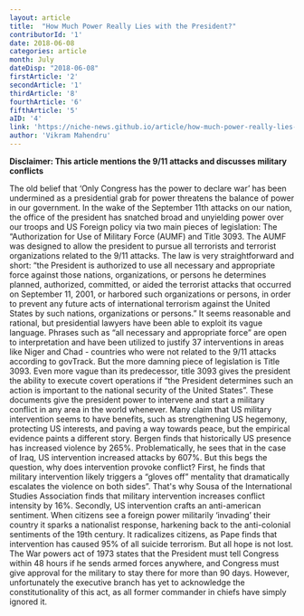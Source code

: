 ```yaml
---
layout: article 
title:  "How Much Power Really Lies with the President?" 
contributorId: '1'
date: 2018-06-08 
categories: article
month: July
dateDisp: "2018-06-08"
firstArticle: '2'
secondArticle: '1'
thirdArticle: '8'
fourthArticle: '6'
fifthArticle: '5'
aID: '4'
link: 'https://niche-news.github.io/article/how-much-power-really-lies-with-the-president.html'
author: 'Vikram Mahendru'
---
```


<b>Disclaimer: This article mentions the 9/11 attacks and discusses military conflicts</b>

The old belief that ‘Only Congress has the power to declare war’ has been undermined as a presidential grab for power threatens the balance of power in our government. In the wake of the September 11th attacks on our nation, the office of the president has snatched broad and unyielding power over our troops and US Foreign policy via two main pieces of legislation: The “Authorization for Use of Military Force (AUMF) and Title 3093.
The AUMF was designed to allow the president to pursue all terrorists and terrorist organizations related to the 9/11 attacks. The law is very straightforward and short: “the President is authorized to use all necessary and appropriate force against those nations, organizations, or persons he determines planned, authorized, committed, or aided the terrorist attacks that occurred on September 11, 2001, or harbored such organizations or persons, in order to prevent any future acts of international terrorism against the United States by such nations, organizations or persons.” It seems reasonable and rational, but presidential lawyers have been able to exploit its vague language. Phrases such as “all necessary and appropriate force” are open to interpretation and have been utilized to justify 37 interventions in areas like Niger and Chad - countries who were not related to the 9/11 attacks according to govTrack. But the more damning piece of legislation is Title 3093. Even more vague than its predecessor, title 3093 gives the president the ability to execute covert operations if “the President determines such an action is important to the national security of the United States”.
These documents give the president power to intervene and start a military conflict in any area in the world whenever. Many claim that US military intervention seems to have benefits, such as strengthening US hegemony, protecting US interests, and paving a way towards peace, but the empirical evidence paints a different story. Bergen finds that historically US presence has increased violence by 265%. Problematically, he sees that in the case of Iraq, US intervention increased attacks by 607%. But this begs the question, why does intervention provoke conflict?
First, he finds that military intervention likely triggers a “gloves off” mentality that dramatically escalates the violence on both sides”. That's why Sousa of the International Studies Association finds that military intervention increases conflict intensity by 16%. Secondly, US intervention crafts an anti-american sentiment. When citizens see a foreign power militarily ‘invading’ their country it sparks a nationalist response, harkening back to the anti-colonial sentiments of the 19th century. It radicalizes citizens, as Pape finds that intervention has caused 95% of all suicide terrorism.
But all hope is not lost. The War powers act of 1973 states that the President must tell Congress within 48 hours if he sends armed forces anywhere, and Congress must give approval for the military to stay there for more than 90 days. However, unfortunately the executive branch has yet to acknowledge the constitutionality of this act, as all former commander in chiefs have simply ignored it. 